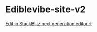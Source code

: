 # Ediblevibe-site-v2

[Edit in StackBlitz next generation editor ⚡️](https://stackblitz.com/~/github.com/StrongSkills/Ediblevibe-site-v2)